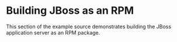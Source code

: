 Building JBoss as an RPM
========================

This section of the example source demonstrates building the JBoss application server as an RPM package.
